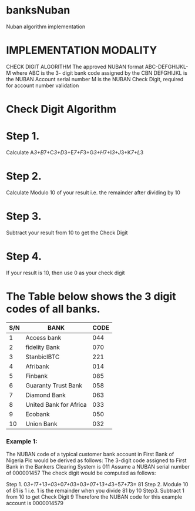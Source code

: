 # banksNuban
Nuban algorithm implementation


# IMPLEMENTATION MODALITY

CHECK DIGIT ALGORITHM The approved NUBAN format  ABC-DEFGHIJKL-M where ABC is the 3- digit bank code assigned by the CBN DEFGHIJKL is the NUBAN Account serial number M is the NUBAN Check Digit, required for account number validation

# Check Digit Algorithm
# Step 1. 
 Calculate A*3+B*7+C*3+D*3+E*7+F*3+G*3+H*7+I*3+J*3+K*7+L*3
# Step 2. 
 Calculate Modulo 10 of your result i.e. the remainder after dividing by 10
# Step 3. 
Subtract your result from 10 to get the Check Digit
# Step 4. 
If your result is 10, then use 0 as your check digit

# The Table below shows the 3 digit codes of all banks.

S/N| BANK| CODE | 
--- | --- | --- | 
1 | Access bank| 044 |
2 | fidelity Bank| 070 |
3 | StanbicIBTC| 221 |
4 | Afribank| 014 |
5 | Finbank| 085 |
6 | Guaranty Trust Bank| 058 |
7 | Diamond Bank | 063 |
8 | United Bank for Africa | 033 |
9 | Ecobank| 050 |
10 | Union Bank| 032 |

### Example 1: 
The NUBAN code of a typical customer bank 
account in First Bank of Nigeria Plc would be derived as follows:
The 3-digit code assigned to First Bank in the Bankers Clearing System is 011 Assume a NUBAN serial number of 000001457 The check digit would be computed as follows:

Step 1. 0*3+1*7+1*3+0*3+0*7+0*3+0*3+0*7+1*3+4*3+5*7+7*3= 81
Step 2. Module 10 of 81 is 1
i.e. 1 is the remainder when you divide 81 by 10 Step3. Subtract 1 from 10 to get  Check Digit 9
Therefore the NUBAN code for this example account is 0000014579 

